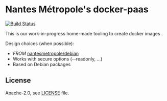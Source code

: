 Nantes Métropole's docker-paas
================================

[![Build Status](https://travis-ci.org/nantesmetropole/docker-paas.svg?branch=master)](https://travis-ci.org/nantesmetropole/docker-paas)

This is our work-in-progress home-made tooling to create docker images .

Design choices (when possible):
- *FROM* [nantesmetropole/debian](https://github.com/nantesmetropole/docker-debian)
- Works with secure options (--readonly, ...)
- Based on Debian packages

License
-------

Apache-2.0, see [LICENSE](LICENSE) file.

